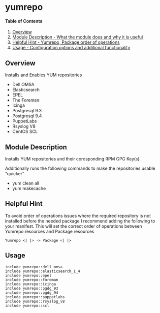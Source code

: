 # yumrepo

#### Table of Contents

1. [Overview](#overview)
2. [Module Description - What the module does and why it is useful](#module-description)
3. [Helpful Hint - Yumrepo, Package order of operations](#helpful-hint)
4. [Usage - Configuration options and additional functionality](#usage)

## Overview

Installs and Enables YUM repositories

 - Dell OMSA
 - Elasticsearch
 - EPEL
 - The Foreman
 - Icinga
 - Postgresql 9.3
 - Postgresql 9.4
 - PuppetLabs
 - Rsyslog V8
 - CentOS SCL

## Module Description

Installs YUM repositories and their corosponding RPM GPG Key(s).

Additionally runs the following commands to make the repositories usable "quicker"
 - yum clean all
 - yum makecache

## Helpful Hint

To avoid order of operations issues where the required repository is not installed before
the needed package I recommend adding the following to your manifest.  This will set the correct
order of operations between Yumrepo resources and Package resources

````
Yumrepo <| |> -> Package <| |>
````

## Usage

````
include yumrepo::dell_omsa
include yumrepo::elasticsearch_1_4
include yumrepo::epel
include yumrepo::foreman
include yumrepo::icinga
include yumrepo::pgdg_93
include yumrepo::pgdg_94
include yumrepo::puppetlabs
include yumrepo::rsyslog_v8
include yumrepo::scl
````


